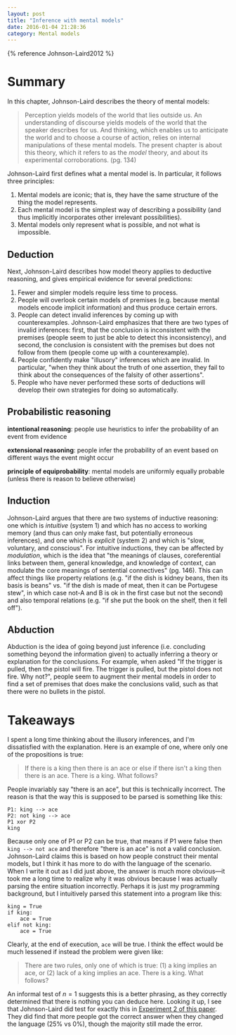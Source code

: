 ```yaml
---
layout: post
title: "Inference with mental models"
date: 2016-01-04 21:28:36
category: Mental models
---
```


{% reference Johnson-Laird2012 %}

# Summary

In this chapter, Johnson-Laird describes the theory of mental models:

> Perception yields models of the world that lies outside us. An understanding of discourse yields models of the world that the speaker describes for us. And thinking, which enables us to anticipate the world and to choose a course of action, relies on internal manipulations of these mental models. The present chapter is about this theory, which it refers to as the *model* theory, and about its experimental corroborations. (pg. 134)

Johnson-Laird first defines what a mental model is. In particular, it follows three principles:

1. Mental models are iconic; that is, they have the same structure of the thing the model represents.
2. Each mental model is the simplest way of describing a possibility (and thus implicitly incorporates other irrelevant possibilities).
3. Mental models only represent what is possible, and not what is impossible.

## Deduction

Next, Johnson-Laird describes how model theory applies to deductive reasoning, and gives empirical evidence for several predictions:

1. Fewer and simpler models require less time to process.
2. People will overlook certain models of premises (e.g. because mental models encode implicit information) and thus produce certain errors.
3. People can detect invalid inferences by coming up with counterexamples. Johnson-Laird emphasizes that there are two types of invalid inferences: first, that the conclusion is inconsistent with the premises (people seem to just be able to detect this inconsistency), and second, the conclusion is consistent with the premises but does not follow from them (people come up with a counterexample).
4. People confidently make "illusory" inferences which are invalid. In particular, "when they think about the truth of one assertion, they fail to think about the consequences of the falsity of other assertions".
5. People who have never performed these sorts of deductions will develop their own strategies for doing so automatically.

## Probabilistic reasoning

**intentional reasoning**: people use heuristics to infer the probability of an event from evidence

**extensional reasoning**: people infer the probability of an event based on different ways the event might occur

**principle of equiprobability**: mental models are uniformly equally probable (unless there is reason to believe otherwise)

## Induction

Johnson-Laird argues that there are two systems of inductive reasoning: one which is *intuitive* (system 1) and which has no access to working memory (and thus can only make fast, but potentially erroneous inferences), and one which is *explicit* (system 2) and which is "slow, voluntary, and conscious". For intuitive inductions, they can be affected by *modulation*, which is the idea that "the meanings of clauses, coreferential links between them, general knowledge, and knowledge of context, can modulate the core meanings of sentential connectives" (pg. 146). This can affect things like property relations (e.g. "if the dish is kidney beans, then its basis is beans" vs. "if the dish is made of meat, then it can be Portugese stew", in which case not-A and B is ok in the first case but not the second) and also temporal relations (e.g. "if she put the book on the shelf, then it fell off").

## Abduction

Abduction is the idea of going beyond just inference (i.e. concluding something beyond the information given) to actually inferring a theory or explanation for the conclusions. For example, when asked "If the trigger is pulled, then the pistol will fire. The trigger is pulled, but the pistol does not fire. Why not?", people seem to augment their mental models in order to find a set of premises that does make the conclusions valid, such as that there were no bullets in the pistol.

# Takeaways

I spent a long time thinking about the illusory inferences, and I'm dissatisfied with the explanation. Here is an example of one, where only one of the propositions is true:

> If there is a king then there is an ace or else if there isn't a king then there is an ace.
> There is a king.
> What follows?

People invariably say "there is an ace", but this is technically incorrect. The reason is that the way this is supposed to be parsed is something like this:

    P1: king --> ace
    P2: not king --> ace
    P1 xor P2
    king

Because only one of P1 or P2 can be true, that means if P1 were false then `king --> not ace` and therefore "there is an ace" is not a valid conclusion. Johnson-Laird claims this is based on how people construct their mental models, but I think it has more to do with the language of the scenario. When I write it out as I did just above, the answer is much more obvious—it took me a long time to realize why it was obvious because I was actually parsing the entire situation incorrectly. Perhaps it is just my programming background, but I intuitively parsed this statement into a program like this:

    king = True
    if king:
        ace = True
    elif not king:
        ace = True

Clearly, at the end of execution, `ace` will be true. I think the effect would be much lessened if instead the problem were given like:

> There are two rules, only one of which is true: (1) a king implies an ace, or (2) lack of a king implies an ace.
> There is a king.
> What follows?

An informal test of $n=1$ suggests this is a better phrasing, as they correctly determined that there is nothing you can deduce here. Looking it up, I see that Johnson-Laird did test for exactly this in [Experiment 2 of this paper](http://mentalmodels.princeton.edu/papers/1999illusory.pdf). They did find that more people got the correct answer when they changed the language (25% vs 0%), though the majority still made the error.
